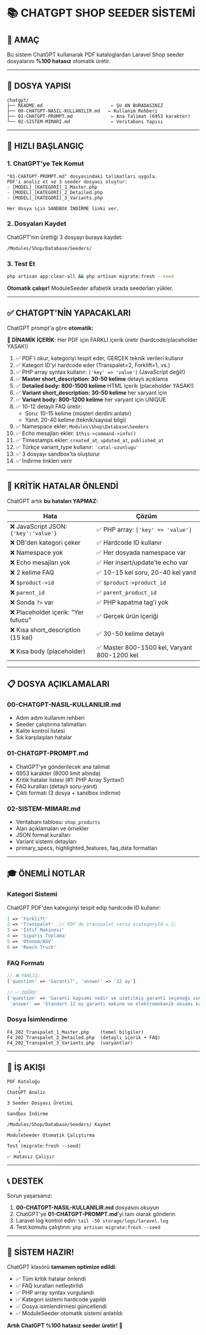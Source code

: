 # 📚 CHATGPT SHOP SEEDER SİSTEMİ

## 🎯 AMAÇ

Bu sistem ChatGPT kullanarak PDF kataloglardan Laravel Shop seeder dosyalarını **%100 hatasız** otomatik üretir.

---

## 📁 DOSYA YAPISI

```
chatgpt/
├── README.md                         ← ŞU AN BURADASINIZ
├── 00-CHATGPT-NASIL-KULLANILIR.md   ← Kullanım Rehberi
├── 01-CHATGPT-PROMPT.md              ← Ana Talimat (6953 karakter)
└── 02-SISTEM-MIMARI.md               ← Veritabanı Yapısı
```

---

## 🚀 HIZLI BAŞLANGIÇ

### 1. ChatGPT'ye Tek Komut

```
"01-CHATGPT-PROMPT.md" dosyasındaki talimatları uygula.
PDF'i analiz et ve 3 seeder dosyası oluştur:
- [MODEL]_[KATEGORİ]_1_Master.php
- [MODEL]_[KATEGORİ]_2_Detailed.php
- [MODEL]_[KATEGORİ]_3_Variants.php

Her dosya için SANDBOX İNDİRME linki ver.
```

### 2. Dosyaları Kaydet

ChatGPT'nin ürettiği 3 dosyayı buraya kaydet:
```
/Modules/Shop/Database/Seeders/
```

### 3. Test Et

```bash
php artisan app:clear-all && php artisan migrate:fresh --seed
```

**Otomatik çalışır!** ModuleSeeder alfabetik sırada seederları yükler.

---

## ✅ CHATGPT'NİN YAPACAKLARI

ChatGPT prompt'a göre **otomatik:**

**🎯 DİNAMİK İÇERİK**: Her PDF için FARKLI içerik üretir (hardcode/placeholder YASAK!)

1. ✅ PDF'i okur, kategoriyi tespit eder, GERÇEK teknik verileri kullanır
2. ✅ Kategori ID'yi hardcode eder (Transpalet=2, Forklift=1, vs.)
3. ✅ PHP array syntax kullanır: `['key' => 'value']` (JavaScript değil!)
4. ✅ **Master short_description: 30-50 kelime** detaylı açıklama
5. ✅ **Detailed body: 800-1500 kelime** HTML içerik (placeholder YASAK!)
6. ✅ **Variant short_description: 30-50 kelime** her varyant için
7. ✅ **Variant body: 800-1200 kelime** her varyant için UNIQUE
8. ✅ 10-12 detaylı FAQ üretir:
   - Soru: 10-15 kelime (müşteri derdini anlatır)
   - Yanıt: 20-40 kelime (teknik/sayısal bilgi)
9. ✅ Namespace ekler: `Modules\Shop\Database\Seeders`
10. ✅ Echo mesajları ekler: `$this->command->info()`
11. ✅ Timestamps ekler: `created_at`, `updated_at`, `published_at`
12. ✅ Türkçe variant_type kullanır: `'catal-uzunlugu'`
13. ✅ 3 dosyayı sandbox'ta oluşturur
14. ✅ İndirme linkleri verir

---

## 🚨 KRİTİK HATALAR ÖNLENDİ

ChatGPT artık **bu hataları YAPMAZ:**

| Hata | Çözüm |
|------|-------|
| ❌ JavaScript JSON: `{'key':'value'}` | ✅ PHP array: `['key' => 'value']` |
| ❌ DB'den kategori çeker | ✅ Hardcode ID kullanır |
| ❌ Namespace yok | ✅ Her dosyada namespace var |
| ❌ Echo mesajları yok | ✅ Her insert/update'te echo var |
| ❌ 2 kelime FAQ | ✅ 10-15 kel soru, 20-40 kel yanıt |
| ❌ `$product->id` | ✅ `$product->product_id` |
| ❌ `parent_id` | ✅ `parent_product_id` |
| ❌ Sonda `?>` var | ✅ PHP kapatma tag'i yok |
| ❌ Placeholder içerik: "Yer tutucu" | ✅ Gerçek ürün içeriği |
| ❌ Kısa short_description (15 kel) | ✅ 30-50 kelime detaylı |
| ❌ Kısa body (placeholder) | ✅ Master 800-1500 kel, Varyant 800-1200 kel |

---

## 📋 DOSYA AÇIKLAMALARI

### 00-CHATGPT-NASIL-KULLANILIR.md
- Adım adım kullanım rehberi
- Seeder çalıştırma talimatları
- Kalite kontrol listesi
- Sık karşılaşılan hatalar

### 01-CHATGPT-PROMPT.md
- ChatGPT'ye gönderilecek ana talimat
- 6953 karakter (8000 limit altında)
- Kritik hatalar listesi (#1: PHP Array Syntax!)
- FAQ kuralları (detaylı soru-yanıt)
- Çıktı formatı (3 dosya + sandbox indirme)

### 02-SISTEM-MIMARI.md
- Veritabanı tablosu: `shop_products`
- Alan açıklamaları ve örnekler
- JSON format kuralları
- Variant sistemi detayları
- primary_specs, highlighted_features, faq_data formatları

---

## 🎓 ÖNEMLİ NOTLAR

### Kategori Sistemi
ChatGPT PDF'den kategoriyi tespit edip hardcode ID kullanır:
```php
1 => 'Forklift'
2 => 'Transpalet'  // PDF'de transpalet varsa $categoryId = 2;
3 => 'İstif Makinesi'
4 => 'Sipariş Toplama'
5 => 'Otonom/AGV'
6 => 'Reach Truck'
```

### FAQ Formatı
```php
// ❌ YANLIŞ:
['question' => 'Garanti?', 'answer' => '12 ay']

// ✅ DOĞRU:
['question' => 'Garanti kapsamı nedir ve uzatılmış garanti seçeneği sunuluyor mu?',
 'answer' => 'Standart 12 ay garanti makine ve elektromekanik aksamı kapsar. İsteğe bağlı 24 ay uzatılmış garanti ile toplam 36 ay tam koruma sağlanır.']
```

### Dosya İsimlendirme
```
F4_202_Transpalet_1_Master.php    (temel bilgiler)
F4_202_Transpalet_2_Detailed.php  (detaylı içerik + FAQ)
F4_202_Transpalet_3_Variants.php  (varyantlar)
```

---

## 🔄 İŞ AKIŞI

```
PDF Kataloğu
    ↓
ChatGPT Analiz
    ↓
3 Seeder Dosyası Üretimi
    ↓
Sandbox İndirme
    ↓
/Modules/Shop/Database/Seeders/ Kaydet
    ↓
ModuleSeeder Otomatik Çalıştırma
    ↓
Test (migrate:fresh --seed)
    ↓
✅ Hatasız Çalışır
```

---

## 📞 DESTEK

Sorun yaşarsanız:
1. **00-CHATGPT-NASIL-KULLANILIR.md** dosyasını okuyun
2. ChatGPT'ye **01-CHATGPT-PROMPT.md**'yi tam olarak gönderin
3. Laravel log kontrol edin: `tail -50 storage/logs/laravel.log`
4. Test komutu çalıştırın: `php artisan migrate:fresh --seed`

---

## 🎉 SİSTEM HAZIR!

ChatGPT klasörü **tamamen optimize edildi**:
- ✅ Tüm kritik hatalar önlendi
- ✅ FAQ kuralları netleştirildi
- ✅ PHP array syntax vurgulandı
- ✅ Kategori sistemi hardcode yapıldı
- ✅ Dosya isimlendirmesi güncellendi
- ✅ ModuleSeeder otomatik sistemi anlatıldı

**Artık ChatGPT %100 hatasız seeder üretir!** 🚀
